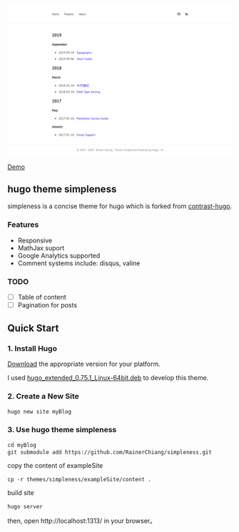 ![Demo](/images/screenshot.png)

[Demo](https://rainerchiang.github.io/simpleness/)

## hugo theme simpleness

simpleness is a concise theme for hugo which is forked from [contrast-hugo](https://github.com/niklasbuschmann/contrast-hugo).

### Features

- Responsive
- MathJax suport
- Google Analytics supported
- Comment systems include: disqus, valine

### TODO

- [ ] Table of content
- [ ] Pagination for posts

## Quick Start

### 1. Install Hugo

[Download](https://github.com/gohugoio/hugo/releases) the appropriate version for your platform. 

I used [hugo_extended_0.75.1_Linux-64bit.deb](https://github.com/gohugoio/hugo/releases/download/v0.75.1/hugo_extended_0.75.1_Linux-64bit.deb) to develop this theme.

### 2. Create a New Site

```shell
hugo new site myBlog
```

### 3. Use hugo theme simpleness

```shell
cd myBlog
git submodule add https://github.com/RainerChiang/simpleness.git
```

copy the content of exampleSite

```shell
cp -r themes/simpleness/exampleSite/content .
```

build site

```shell
hugo server
```

then, open http://localhost:1313/ in your browser。

